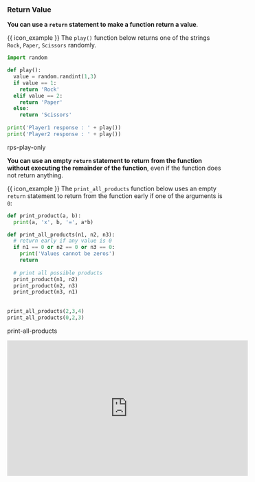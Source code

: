 ### Return Value

**You can use a `return` statement to make a function return a value**.

<tip-box> 

{{ icon_example }} The `play()` function below returns one of the strings `Rock`, `Paper`, `Scissors` randomly.

```python
import random

def play():
  value = random.randint(1,3)
  if value == 1:
    return 'Rock'
  elif value == 2:
    return 'Paper'
  else:
    return 'Scissors'
  
print('Player1 response : ' + play())
print('Player2 response : ' + play())
```
<include src="tryYourOwn.md" boilerplate ><span id="program">rps-play-only</span></include>

</tip-box>

**You can use an empty `return` statement to return from the function without executing the remainder of the function**, even if the function does not return anything.

<tip-box> 

{{ icon_example }} The `print_all_products` function below uses an empty `return` statement to return from the function early if one of the arguments is `0`:

```python
def print_product(a, b):
  print(a, 'x', b, '=', a*b)

def print_all_products(n1, n2, n3):
  # return early if any value is 0
  if n1 == 0 or n2 == 0 or n3 == 0:
    print('Values cannot be zeros')
    return
  
  # print all possible products
  print_product(n1, n2)
  print_product(n2, n3)
  print_product(n3, n1)
  
  
print_all_products(2,3,4)
print_all_products(0,2,3)
```
<include src="tryYourOwn.md" boilerplate ><span id="program">print-all-products</span></include>

</tip-box>

<panel type="seamless" header="%%:tv: Returning values from functions%%">
<iframe width="560" height="315" src="https://www.youtube.com/embed/WB4hJJkfhLU?rel=0&showinfo=0&start=315&end=462&version=3" frameborder="0" allowfullscreen></iframe>

</panel><p/>

<panel type="danger" header=":muscle: Exercise: Grader - `calculate_grade` function" expanded no-close>
  <include src="e-grader-calculateGradeFunction.md" />
</panel><p/>
